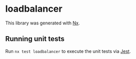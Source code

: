 # loadbalancer

This library was generated with [Nx](https://nx.dev).

## Running unit tests

Run `nx test loadbalancer` to execute the unit tests via [Jest](https://jestjs.io).
